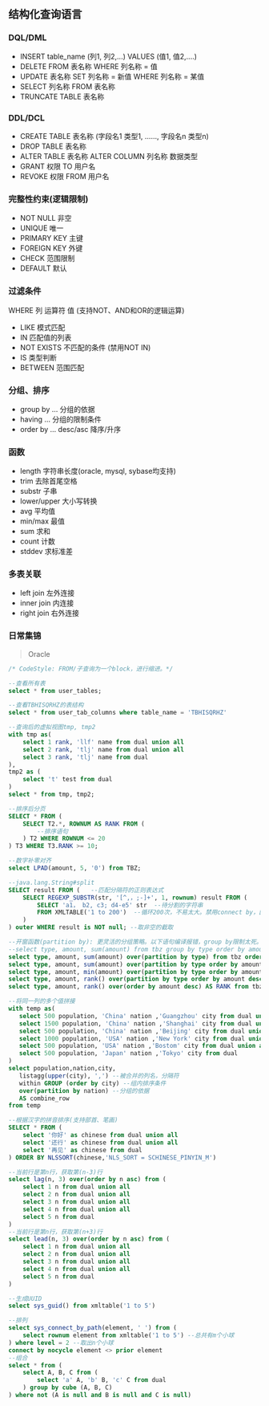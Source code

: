 ## 结构化查询语言
### DQL/DML
- INSERT table_name (列1, 列2,...) VALUES (值1, 值2,....)
- DELETE FROM 表名称 WHERE 列名称 = 值
- UPDATE 表名称 SET 列名称 = 新值 WHERE 列名称 = 某值
- SELECT 列名称 FROM 表名称
- TRUNCATE TABLE 表名称

### DDL/DCL
- CREATE TABLE 表名称 (字段名1 类型1, ……, 字段名n 类型n)
- DROP TABLE 表名称
- ALTER TABLE 表名称 ALTER COLUMN 列名称 数据类型
- GRANT 权限 TO 用户名
- REVOKE 权限 FROM 用户名

### 完整性约束(逻辑限制)
- NOT NULL 非空
- UNIQUE 唯一
- PRIMARY KEY 主键
- FOREIGN KEY 外键
- CHECK 范围限制
- DEFAULT 默认

### 过滤条件
WHERE 列 运算符 值  (支持NOT、AND和OR的逻辑运算)
- LIKE 模式匹配
- IN 匹配值的列表
- NOT EXISTS 不匹配的条件 (禁用NOT IN)
- IS 类型判断
- BETWEEN 范围匹配
### 分组、排序
- group by … 分组的依据
- having … 分组的限制条件
- order by … desc/asc 降序/升序

### 函数
- length 字符串长度(oracle, mysql, sybase均支持)
- trim 去除首尾空格
- substr 子串
- lower/upper 大小写转换
- avg 平均值
- min/max 最值
- sum 求和
- count 计数
- stddev 求标准差

### 多表关联
- left join 左外连接
- inner join 内连接
- right join 右外连接

### 日常集锦
> Oracle
```sql
/* CodeStyle: FROM/子查询为一个block，进行缩进。*/

--查看所有表
select * from user_tables;

--查看TBHISQRHZ的表结构
select * from user_tab_columns where table_name = 'TBHISQRHZ'

--查询后的虚拟视图tmp, tmp2
with tmp as(
    select 1 rank, 'llf' name from dual union all
    select 2 rank, 'tlj' name from dual union all
    select 3 rank, 'tlj' name from dual
), 
tmp2 as (
    select 't' test from dual
)
select * from tmp, tmp2;

--排序后分页
SELECT * FROM (
    SELECT T2.*, ROWNUM AS RANK FROM (
		--排序语句 
	) T2 WHERE ROWNUM <= 20
) T3 WHERE T3.RANK >= 10;

--数字补零对齐
select LPAD(amount, 5, '0') from TBZ;

--java.lang.String#split
SELECT result FROM (   --匹配分隔符的正则表达式
    SELECT REGEXP_SUBSTR(str, '[^,，;-]+', 1, rownum) result FROM (
        SELECT 'a1， b2, c3; d4-e5' str  --待分割的字符串
    	FROM XMLTABLE('1 to 200')  --循环200次，不易太大。禁用connect by，因为存在内存问题。
    ) 
) outer WHERE result is NOT null; --取非空的截取

--开窗函数(partition by): 更灵活的分组策略。以下语句编译报错，group by限制太死。
--select type, amount, sum(amount) from tbz group by type order by amount;
select type, amount, sum(amount) over(partition by type) from tbz order by amount; --只分组
select type, amount, sum(amount) over(partition by type order by amount) from tbz order by amount; --分组后排序，逐项累加
select type, amount, min(amount) over(partition by type order by amount) AS MIN, max(amount) over(partition by type order by amount) AS MAX from tbz order by amount; --循环求最值
select type, amount, rank() over(partition by type order by amount desc) AS RANK from tbz order by amount desc; --分组求排名
select type, amount, rank() over(order by amount desc) AS RANK from tbz order by amount desc; --只排名不分组

--将同一列的多个值拼接
with temp as(
   select 500 population, 'China' nation ,'Guangzhou' city from dual union all
   select 1500 population, 'China' nation ,'Shanghai' city from dual union all
   select 500 population, 'China' nation ,'Beijing' city from dual union all
   select 1000 population, 'USA' nation ,'New York' city from dual union all
   select 500 population, 'USA' nation ,'Bostom' city from dual union all
   select 500 population, 'Japan' nation ,'Tokyo' city from dual
)
select population,nation,city,
   listagg(upper(city), ',') --被合并的列名，分隔符
   within GROUP (order by city) --组内排序条件
   over(partition by nation) --分组的依据
   AS combine_row
from temp

--根据汉字的拼音排序(支持部首、笔画)
SELECT * FROM (
    select '你好' as chinese from dual union all
    select '还行' as chinese from dual union all
    select '再见' as chinese from dual 
) ORDER BY NLSSORT(chinese,'NLS_SORT = SCHINESE_PINYIN_M')

--当前行是第n行，获取第(n-3)行
select lag(n, 3) over(order by n asc) from (
    select 1 n from dual union all
    select 2 n from dual union all
    select 3 n from dual union all
    select 4 n from dual union all
    select 5 n from dual
)
--当前行是第n行，获取第(n+3)行
select lead(n, 3) over(order by n asc) from (
    select 1 n from dual union all
    select 2 n from dual union all
    select 3 n from dual union all
    select 4 n from dual union all
    select 5 n from dual
)

--生成UUID
select sys_guid() from xmltable('1 to 5')

--排列
select sys_connect_by_path(element, ' ') from (
    select rownum element from xmltable('1 to 5') --总共有m个小球
) where level = 2 --取出n个小球
connect by nocycle element <> prior element
--组合
select * from (
    select A, B, C from (
        select 'a' A, 'b' B, 'c' C from dual
    ) group by cube (A, B, C)
) where not (A is null and B is null and C is null)

```

